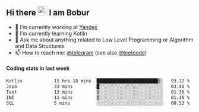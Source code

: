 ## Hi there <img src="https://media.giphy.com/media/hvRJCLFzcasrR4ia7z/giphy.gif" width="25px" height="25px"> I am Bobur

- 💼 I’m currently working at [Yandex](https://yandex.ru/)
- 🌱 I’m currently learning Kotlin
- 💬 Ask me about anything related to Low Level Programming or Algorithm and Data Structures
- 📫 How to reach me: [@telegram](https://t.me/octoant) (see also [@leetcode](https://leetcode.com/octoant/))    

#### Coding stats in last week

<!--START_SECTION:waka-->

```txt
Kotlin            15 hrs 18 mins  ███████████████████████▒░   93.12 %
Java              33 mins         █░░░░░░░░░░░░░░░░░░░░░░░░   03.40 %
Text              13 mins         ▒░░░░░░░░░░░░░░░░░░░░░░░░   01.36 %
INI               11 mins         ▒░░░░░░░░░░░░░░░░░░░░░░░░   01.16 %
SQL               5 mins          ░░░░░░░░░░░░░░░░░░░░░░░░░   00.53 %
```

<!--END_SECTION:waka-->
